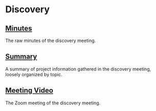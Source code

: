 # Discovery

## [Minutes](Minutes.md)

The raw minutes of the discovery meeting.

## [Summary](Summary.md)

A summary of project information gathered in the discovery meeting, loosely organized by topic.

## [Meeting Video](CMEClientMeeting1.mp4)

The Zoom meeting of the discovery meeting.